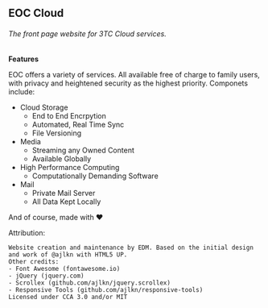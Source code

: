 ## EOC Cloud

###### The front page website for 3TC Cloud services.

**Features**

EOC offers a variety of services. All available free of charge to family users, with privacy and heightened security as the highest priority. Componets include:
- Cloud Storage
  - End to End Encrpytion
  - Automated, Real Time Sync
  - File Versioning
- Media
  - Streaming any Owned Content
  - Available Globally
- High Performance Computing
  - Computationally Demanding Software
- Mail
  - Private Mail Server
  - All Data Kept Locally

And of course, made with :heart:

Attribution:
```
Website creation and maintenance by EDM. Based on the initial design and work of @ajlkn with HTML5 UP.
Other credits:
- Font Awesome (fontawesome.io)
- jQuery (jquery.com)
- Scrollex (github.com/ajlkn/jquery.scrollex)
- Responsive Tools (github.com/ajlkn/responsive-tools)
Licensed under CCA 3.0 and/or MIT
```
